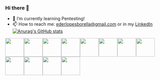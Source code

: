 ### Hi there 👋

- 🌱 I’m currently learning Pentesting!
- 📫 How to reach me: ederlopesborella@gmail.com or in my <a href="https://www.linkedin.com/in/eder-borella">LinkedIn</a>
[![Anurag's GitHub stats](https://github-readme-stats.vercel.app/api?username=EderBorella)](https://github.com/anuraghazra/github-readme-stats)

<img src="https://user-images.githubusercontent.com/94374354/202450147-cfd51e19-6d1b-49df-b834-890d17945197.png" width="60" height="60" /><img src="https://user-images.githubusercontent.com/94374354/202450261-41f7c6c3-01e5-477a-9bec-5fadcf2508a7.png" width="60" height="60" /><img src="https://user-images.githubusercontent.com/94374354/202450364-1cba09ea-7dd3-41f6-adc1-02384724e656.png" width="60" height="60" /><img src="https://user-images.githubusercontent.com/94374354/202450432-9721384d-7ffa-4c5a-8976-7cd765d85a00.png" width="60" height="60" /><img src="https://user-images.githubusercontent.com/94374354/202450767-3c99cd10-a690-4cc2-912d-94caffe7c964.png" width="60" height="60" /><img src="https://user-images.githubusercontent.com/94374354/202450842-16ee6af7-de9a-44cd-bb4f-5685edf8c2bc.png" width="60" height="60" /><img src="https://user-images.githubusercontent.com/94374354/202451005-89819ece-f4c2-4523-b3c5-e724464ad633.png" width="60" height="60" /><img src="https://user-images.githubusercontent.com/94374354/202451105-33157685-5e55-45d1-8d7b-34e2d689c5f9.png" width="60" height="60" /><img src="https://user-images.githubusercontent.com/94374354/202451520-1c1a5b4e-c055-4153-a0f0-1f4845a589f7.png" width="60" height="60" /><img src="https://user-images.githubusercontent.com/94374354/202452507-2e90666e-ab12-45a9-943a-0472b98a18a0.png" width="60" height="60" /><img src="https://user-images.githubusercontent.com/94374354/202452828-24f091ec-6980-4dff-8a8c-7ea1e63ce9b4.png" width="60" height="60" /><img src="https://user-images.githubusercontent.com/94374354/202453149-e01cd290-b044-482e-b470-73ea8ae180ab.png" width="60" height="60" />

<!--

- 🔭 I’m currently working on ...
- 🌱 I’m currently learning ...
- 👯 I’m looking to collaborate on ...
- 🤔 I’m looking for help with ...
- 💬 Ask me about ...
- 📫 How to reach me: ...
- 😄 Pronouns: ...
- ⚡ Fun fact: ...
-->
